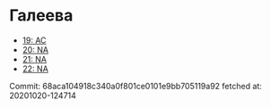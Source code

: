 # Галеева
- [19: AC](19.md)
- [20: NA](20.md)
- [21: NA](21.md)
- [22: NA](22.md)

Commit: 68aca104918c340a0f801ce0101e9bb705119a92
 fetched at: 20201020-124714
